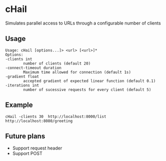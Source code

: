 # cHail

Simulates parallel access to URLs through a configurable number of clients

## Usage

    Usage: cHail [options...]> <url> [<url>]*
    Options:
    -clients int
            number of clients (default 20)
    -connect-timeout duration
            Maximum time allowed for connection (default 1s)
    -gradient float
            accepted gradient of expected linear function (default 0.1)
    -iterations int
            number of sucessive requests for every client (default 5)

## Example

    cHail -clients 30  http://localhost:8000/list http://localhost:8080/greeting 

## Future plans

* Support request header
* Support POST
